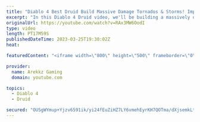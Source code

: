 ```yaml
---
title: "Diablo 4 Best Druid Build Massive Damage Tornados & Storms! Impressions, Tips, All Skills & Perks"
excerpt: "In this Diablo 4 Druid video, we'll be building a massively damage tornados and storms build to take on the hordes of enemies in ..."
originalUrl: https://youtube.com/watch?v=RAx3MW6OodI
type: video
length: PT17M59S
publishedDateTime: 2023-03-25T19:30:02Z
heat: 

featuredContent: "<iframe width=\"800\" height=\"500\" frameborder=\"0\" src=\"https://www.youtube.com/embed/RAx3MW6OodI\" allow=\"accelerometer; autoplay; encrypted-media; gyroscope; picture-in-picture\" allowfullscreen></iframe>"

provider:
  name: Arekkz Gaming
  domain: youtube.com

topics:
  - Diablo 4
  - Druid

secured: "OUSgWYmup+Yjzv6591ik/yi24fEuZiHZ7LY6vmehEyrKH7QOTma/dXjsemkLtz7Ubg162HXFrL/RSxGfIZIdzvT7dphwbwUPjv3bsNhlCBRQu9zF92R52sCkAOsrV5lrg6oxi3rSNHPhOUSVZbnEn+KCnMbDs8WzBu2mpb+Oo1bkeT+lGAkJoOsu0zaZLDH01ak4DtYb+itIn0bJx965EebF5/k2TV1AYITrCLcSrK5vyHZlnKJk5dK1pVrcZvlaU4lmUCDVHkmaK3+JPdQJmh5ehaYogxUU6nacTJvQKuF0maIF+0yh4aXKQdHqy8tow1L8QQWbHdhkFu0lGmcm5Ww7bOjXB3OJOITexldJWRonNXJQOHKzx+x1WRhTra4ucJlqQcrYxtuTXjFDhLpzFHl3UQeEzdYgGCN+Ui15saQ=;29q/d1rZ3jlTct9zDuyyjA=="
---
```


